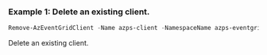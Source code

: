 ### Example 1: Delete an existing client.
```powershell
Remove-AzEventGridClient -Name azps-client -NamespaceName azps-eventgridnamespace -ResourceGroupName azps_test_group_eventgrid
```

Delete an existing client.